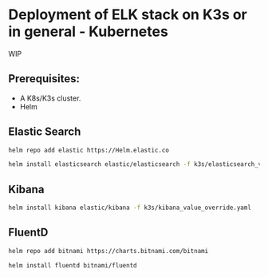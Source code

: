 # Deployment of ELK stack on K3s or in general - Kubernetes

WIP

## Prerequisites:
* A K8s/K3s cluster. 
* Helm


## Elastic Search

```bash
helm repo add elastic https://Helm.elastic.co
```

```bash
helm install elasticsearch elastic/elasticsearch -f k3s/elasticsearch_value_override.yaml
```


## Kibana

```bash
helm install kibana elastic/kibana -f k3s/kibana_value_override.yaml
```

## FluentD

```bash
helm repo add bitnami https://charts.bitnami.com/bitnami
```

```bash
helm install fluentd bitnami/fluentd
```

